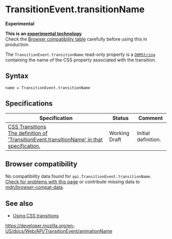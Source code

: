 TransitionEvent.transitionName
==============================

**Experimental**

**This is an [experimental technology](https://developer.mozilla.org/en-US/docs/MDN/Guidelines/Conventions_definitions#experimental)**  
Check the [Browser compatibility table](#browser_compatibility) carefully before using this in production.

The `TransitionEvent.transitionName` read-only property is a [`DOMString`](../domstring) containing the name of the CSS property associated with the transition.

Syntax
------

    name = TransitionEvent.transitionName

Specifications
--------------

<table><thead><tr class="header"><th>Specification</th><th>Status</th><th>Comment</th></tr></thead><tbody><tr class="odd"><td><a href="https://drafts.csswg.org/css-transitions/#Events-TransitionEvent-propertyName">CSS Transitions<br />
<span class="small">The definition of 'TransitionEvent.transitionName' in that specification.</span></a></td><td><span class="spec-wd">Working Draft</span></td><td>Initial definition.</td></tr></tbody></table>

Browser compatibility
---------------------

No compatibility data found for `api.TransitionEvent.transitionName`.  
[Check for problems with this page](#on-github) or contribute missing data to [mdn/browser-compat-data](https://github.com/mdn/browser-compat-data).

See also
--------

-   [Using CSS transitions](https://developer.mozilla.org/en-US/docs/Web/CSS/CSS_Transitions/Using_CSS_transitions)

<a href="https://developer.mozilla.org/en-US/docs/Web/API/TransitionEvent/animationName" class="_attribution-link">https://developer.mozilla.org/en-US/docs/Web/API/TransitionEvent/animationName</a>
